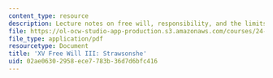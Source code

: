 ```yaml
---
content_type: resource
description: Lecture notes on free will, responsibility, and the limits of evil.
file: https://ol-ocw-studio-app-production.s3.amazonaws.com/courses/24-120-moral-psychology-spring-2009/02ae06302958ece7783b36d7d6bfc416_MIT24_120s09_lec15.pdf
file_type: application/pdf
resourcetype: Document
title: 'XV Free Will III: Strawsonshe'
uid: 02ae0630-2958-ece7-783b-36d7d6bfc416
---
```

